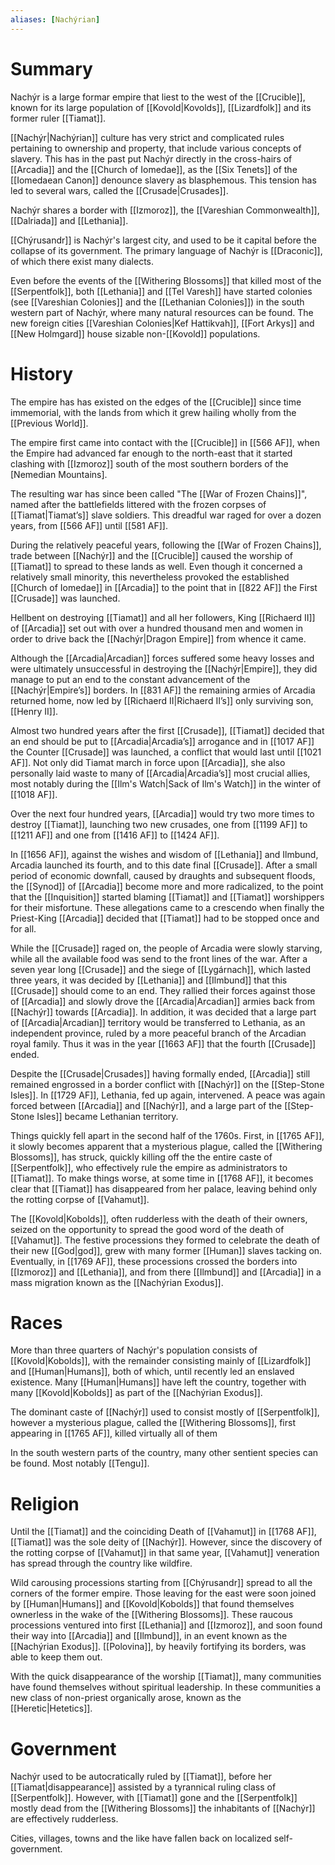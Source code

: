 ```yaml
---
aliases: [Nachýrian]
---
```

# Summary
Nachýr is a large formar empire that liest to the west of the [[Crucible]], known for its large population of [[Kovold|Kovolds]], [[Lizardfolk]] and its former ruler [[Tiamat]].

[[Nachýr|Nachýrian]] culture has very strict and complicated rules pertaining to ownership and property, that include various concepts of slavery. This has in the past put Nachýr directly in the cross-hairs of [[Arcadia]] and the [[Church of Iomedae]], as the [[Six Tenets]] of the [[Iomedaean Canon]] denounce slavery as blasphemous. This tension has led to several wars, called the [[Crusade|Crusades]].

Nachýr shares a border with [[Izmoroz]], the [[Vareshian Commonwealth]], [[Dalriada]] and [[Lethania]].

[[Chýrusandr]] is Nachýr's largest city, and used to be it capital before the collapse of its government. The primary language of Nachýr is [[Draconic]], of which there exist many dialects.

Even before the events of the [[Withering Blossoms]] that killed most of the [[Serpentfolk]], both [[Lethania]] and [[Tel Varesh]] have started colonies (see [[Vareshian Colonies]] and the [[Lethanian Colonies]]) in the south western part of Nachýr, where many natural resources can be found. The new foreign cities [[Vareshian Colonies|Kef Hattikvah]], [[Fort Arkys]] and [[New Holmgard]] house sizable non-[[Kovold]] populations.

# History
The empire has has existed on the edges of the [[Crucible]] since time immemorial, with the lands from which it grew hailing wholly from the [[Previous World]].

The empire first came into contact with the [[Crucible]] in [[566 AF]], when the Empire  had advanced far enough to the north-east that it started clashing with [[Izmoroz]] south of the most southern borders of the [Nemedian Mountains]. 

The resulting war has since been called "The [[War of Frozen Chains]]", named after the battlefields littered with the frozen corpses of [[Tiamat|Tiamat’s]] slave soldiers. This dreadful war raged for over a dozen years, from [[566 AF]] until [[581 AF]]. 

During the relatively peaceful years, following the [[War of Frozen Chains]], trade between [[Nachýr]] and the [[Crucible]] caused the worship of [[Tiamat]] to spread to these lands as well. Even though it concerned a relatively small minority, this nevertheless provoked the established [[Church of Iomedae]] in [[Arcadia]] to the point that in [[822 AF]] the First [[Crusade]] was launched. 

Hellbent on destroying [[Tiamat]] and all her followers, King [[Richaerd II]] of [[Arcadia]] set out with over a hundred thousand men and women in order to drive back the [[Nachýr|Dragon Empire]] from whence it came.

Although the [[Arcadia|Arcadian]] forces suffered some heavy losses and were ultimately unsuccessful in destroying the [[Nachýr|Empire]], they did manage to put an end to the constant advancement of the [[Nachýr|Empire’s]] borders. In [[831 AF]] the remaining armies of Arcadia returned home, now led by [[Richaerd II|Richaerd II’s]] only surviving son, [[Henry II]].

Almost two hundred years after the first [[Crusade]], [[Tiamat]] decided that an end should be put to [[Arcadia|Arcadia’s]] arrogance and in [[1017 AF]] the Counter [[Crusade]] was launched, a conflict that would last until [[1021 AF]]. Not only did Tiamat march in force upon [[Arcadia]], she also personally laid waste to many of [[Arcadia|Arcadia’s]] most crucial allies, most notably during the [[Ilm's Watch|Sack of Ilm's Watch]] in the winter of [[1018 AF]].

Over the next four hundred years, [[Arcadia]] would try two more times to destroy [[Tiamat]], launching two new crusades, one from [[1199 AF]] to [[1211 AF]] and one from [[1416 AF]] to [[1424 AF]].

In [[1656 AF]], against the wishes and wisdom of [[Lethania]] and Ilmbund, Arcadia launched its fourth, and to this date final [[Crusade]]. After a small period of economic downfall, caused by draughts and subsequent floods, the [[Synod]] of [[Arcadia]] become more and more radicalized, to the point that the [[Inquisition]] started blaming [[Tiamat]] and [[Tiamat]] worshippers for their misfortune. These allegations came to a crescendo when finally the Priest-King [[Arcadia]] decided that [[Tiamat]] had to be stopped once and for all. 

While the [[Crusade]] raged on, the people of Arcadia were slowly starving, while all the available food was send to the front lines of the war. After a seven year long [[Crusade]] and the siege of [[Lygárnach]], which lasted three years, it was decided by [[Lethania]] and [[Ilmbund]] that this [[Crusade]] should come to an end. They rallied their forces against those of [[Arcadia]] and slowly drove the [[Arcadia|Arcadian]] armies back from [[Nachýr]] towards [[Arcadia]]. In addition, it was decided that a large part of [[Arcadia|Arcadian]] territory would be transferred to Lethania, as an independent province, ruled by a more peaceful branch of the Arcadian royal family. Thus it was in the year [[1663 AF]] that the fourth [[Crusade]] ended.

Despite the [[Crusade|Crusades]] having formally ended, [[Arcadia]] still remained engrossed in a border conflict with [[Nachýr]] on the [[Step-Stone Isles]]. In [[1729 AF]], Lethania, fed up again, intervened. A peace was again forced between [[Arcadia]] and [[Nachýr]], and a large part of the [[Step-Stone Isles]] became Lethanian territory.

Things quickly fell apart in the second half of the 1760s. First, in [[1765 AF]], it slowly becomes apparent that a mysterious plague, called the [[Withering Blossoms]], has struck, quickly killing off the the entire caste of [[Serpentfolk]], who effectively rule the empire as administrators to [[Tiamat]]. To make things worse, at some time in [[1768 AF]], it becomes clear that [[Tiamat]] has disappeared from her palace, leaving behind only the rotting corpse of [[Vahamut]]. 

The [[Kovold|Kobolds]], often rudderless with the death of their owners, seized on the opportunity to spread the good word of the death of [[Vahamut]]. The festive processions they formed to celebrate the death of their new [[God|god]], grew with many former [[Human]] slaves tacking on. Eventually, in [[1769 AF]], these processions crossed the borders into [[Izmoroz]] and [[Lethania]], and from there [[Ilmbund]] and [[Arcadia]] in a mass migration known as the [[Nachýrian Exodus]].

# Races 
More than three quarters of Nachýr's population consists of [[Kovold|Kobolds]], with the remainder consisting mainly of [[Lizardfolk]] and [[Human|Humans]], both of which, until recently led an enslaved existence. Many [[Human|Humans]] have left the country, together with many [[Kovold|Kobolds]] as part of the [[Nachýrian Exodus]].

The dominant caste of [[Nachýr]] used to consist mostly of [[Serpentfolk]], however a mysterious plague, called the [[Withering Blossoms]], first appearing in [[1765 AF]], killed virtually all of them

In the south western parts of the country, many other sentient species can be found. Most notably [[Tengu]].

# Religion 
Until the [[Tiamat]] and the coinciding Death of [[Vahamut]] in [[1768 AF]], [[Tiamat]] was the sole deity of [[Nachýr]]. However, since the discovery of the rotting corpse of [[Vahamut]] in that same year, [[Vahamut]] veneration has spread through the country like wildfire. 

Wild carousing processions starting from [[Chýrusandr]] spread to all the corners of the former empire. Those leaving for the east were soon joined by [[Human|Humans]] and [[Kovold|Kobolds]] that found themselves ownerless in the wake of the [[Withering Blossoms]]. These raucous processions ventured into first [[Lethania]] and [[Izmoroz]], and soon found their way into [[Arcadia]] and [[Ilmbund]], in an event known as the [[Nachýrian Exodus]]. [[Polovina]], by heavily fortifying its borders, was able to keep them out.

With the quick disappearance of the worship [[Tiamat]], many communities have found themselves without spiritual leadership. In these communities a new class of non-priest organically arose, known as the [[Heretic|Hetetics]].

# Government
Nachýr used to be autocratically ruled by [[Tiamat]], before her [[Tiamat|disappearance]] assisted by a tyrannical ruling class of [[Serpentfolk]]. However, with [[Tiamat]] gone and the [[Serpentfolk]] mostly dead from the [[Withering Blossoms]] the inhabitants of [[Nachýr]] are effectively rudderless.

Cities, villages, towns and the like have fallen back on localized self-government. 